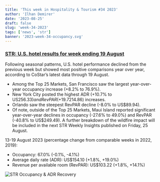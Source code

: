 ```yaml
---
title: 'This week in Hospitality & Tourism #34 2023'
author: 'Ilhan Demirer'
date: '2023-08-25'
draft: false
slug: 'week-34-2023'
tags: ['news', 'str']
banner: '2023-week-34-occupancy.svg'
---
```


### [STR: U.S. hotel results for week ending 19 August](https://str.com/press-release/us-hotel-results-week-ending-19-august)

Following seasonal patterns, U.S. hotel performance declined from the previous week but showed most positive comparisons year over year, according to CoStar’s latest data through 19 August.

- Among the Top 25 Markets, San Francisco saw the largest year-over-year occupancy increase (+8.2% to 76.9%).
- New York City posted the highest ADR (+10.7% to US$256.33) and RevPAR (+19.7% to US$214.86) increases.
- Orlando saw the steepest RevPAR decline (-8.0% to US$89.94).
- Of note, outside of the Top 25 Markets, Maui Island reported significant year-over-year declines in occupancy (-27.6% to 49.0%) and RevPAR (-40.8% to US$249.49). A further breakdown of the wildfire impact will be included in the next STR Weekly Insights published on Friday, 25 August.

13-19 August 2023 (percentage change from comparable weeks in 2022, 2019):

- Occupancy: 67.0% (-0.1%, -4.1%)
- Average daily rate (ADR): US$154.10 (+1.8%, +19.0%)
- Revenue per available room (RevPAR): US$103.22 (+1.8%, +14.1%)

![STR Occupancy & ADR Recovery](/images/blogimages/2023-week-34-occupancy.svg)
